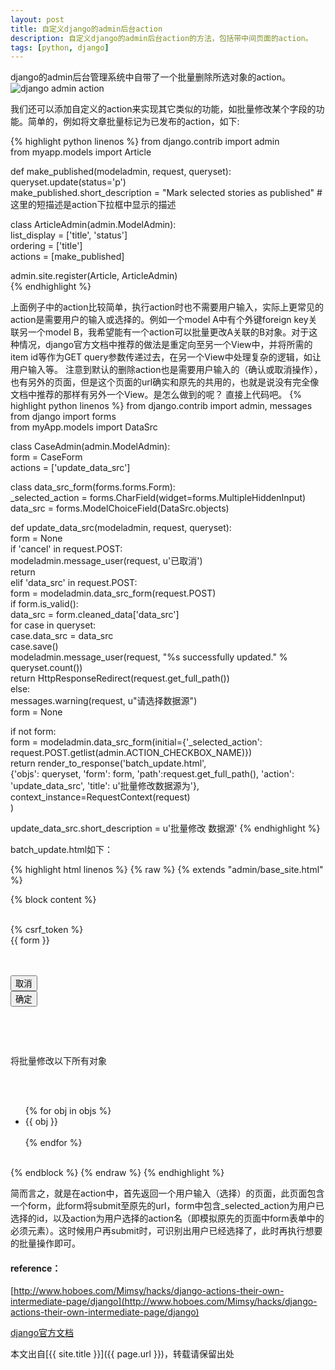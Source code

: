 ```yaml
---
layout: post
title: 自定义django的admin后台action
description: 自定义django的admin后台action的方法，包括带中间页面的action。
tags: [python, django]
---
```


django的admin后台管理系统中自带了一个批量删除所选对象的action。
<img src="https://docs.djangoproject.com/en/1.1/_images/user_actions.png" alt="django admin action"></img>

我们还可以添加自定义的action来实现其它类似的功能，如批量修改某个字段的功能。简单的，例如将文章批量标记为已发布的action，如下:
<!--more-->
{% highlight python linenos %}
from django.contrib import admin  
from myapp.models import Article  
  
def make_published(modeladmin, request, queryset):  
    queryset.update(status='p')   
make_published.short_description = "Mark selected stories as published"  #这里的短描述是action下拉框中显示的描述  
  
class ArticleAdmin(admin.ModelAdmin):  
    list_display = ['title', 'status']  
    ordering = ['title']  
    actions = [make_published]  
  
admin.site.register(Article, ArticleAdmin)  
{% endhighlight %}

上面例子中的action比较简单，执行action时也不需要用户输入，实际上更常见的action是需要用户的输入或选择的。例如一个model A中有个外键foreign key关联另一个model B，我希望能有一个action可以批量更改A关联的B对象。对于这种情况，django官方文档中推荐的做法是重定向至另一个View中，并将所需的item id等作为GET query参数传递过去，在另一个View中处理复杂的逻辑，如让用户输入等。
注意到默认的删除action也是需要用户输入的（确认或取消操作），也有另外的页面，但是这个页面的url确实和原先的共用的，也就是说没有完全像文档中推荐的那样有另外一个View。是怎么做到的呢？
直接上代码吧。
{% highlight python linenos %}
from django.contrib import admin, messages  
from django import forms  
from myApp.models import DataSrc  

class CaseAdmin(admin.ModelAdmin):  
  form = CaseForm  
  actions = ['update_data_src']  
  
  class data_src_form(forms.forms.Form):  
    _selected_action = forms.CharField(widget=forms.MultipleHiddenInput)  
    data_src = forms.ModelChoiceField(DataSrc.objects)  
  

  
def update_data_src(modeladmin, request, queryset):  
  form = None  
  if 'cancel' in request.POST:  
    modeladmin.message_user(request, u'已取消')  
    return  
  elif 'data_src' in request.POST:  
    form = modeladmin.data_src_form(request.POST)  
    if form.is_valid():  
      data_src = form.cleaned_data['data_src']  
      for case in queryset:  
        case.data_src = data_src  
        case.save()  
      modeladmin.message_user(request, "%s successfully updated." % queryset.count())  
      return HttpResponseRedirect(request.get_full_path())  
    else:  
      messages.warning(request, u"请选择数据源")  
      form = None  
  
  if not form:  
    form  = modeladmin.data_src_form(initial={'_selected_action': request.POST.getlist(admin.ACTION_CHECKBOX_NAME)})  
  return render_to_response('batch_update.html',  
                                  {'objs': queryset, 'form': form, 'path':request.get_full_path(), 'action': 'update_data_src', 'title': u'批量修改数据源为'},  
                                  context_instance=RequestContext(request)  
        )  
  
update_data_src.short_description = u'批量修改 数据源'
{% endhighlight %}

batch_update.html如下：

{% highlight html linenos %}
{% raw %}
{% extends "admin/base_site.html" %}  

{% block content %}  
    <form method="post" action="{{ path }}">  
        {% csrf_token %}  
        {{ form }}  
        <p>  
            <input type="hidden" name="action" value="{{ action }}" />  
            <input type="submit" name="cancel" value="取消" />  
            <input type="submit" value="确定"/>  
        </p>  
    </form>  
    <p>将批量修改以下所有对象</p>  
    <ul>  
        {% for obj in objs %}  
            <li>{{ obj }}</li>  
        {% endfor %}  
    </ul>  
{% endblock %} 
{% endraw %}
{% endhighlight %}

简而言之，就是在action中，首先返回一个用户输入（选择）的页面，此页面包含一个form，此form将submit至原先的url，form中包含_selected_action为用户已选择的id，以及action为用户选择的action名（即模拟原先的页面中form表单中的必须元素）。这时候用户再submit时，可识别出用户已经选择了，此时再执行想要的批量操作即可。

<h4>reference：</h4>

[http://www.hoboes.com/Mimsy/hacks/django-actions-their-own-intermediate-page/django](http://www.hoboes.com/Mimsy/hacks/django-actions-their-own-intermediate-page/django)

[django官方文档](https://docs.djangoproject.com/en/1.1/ref/contrib/admin/actions/)

本文出自[{{ site.title }}]({{ page.url }})，转载请保留出处
